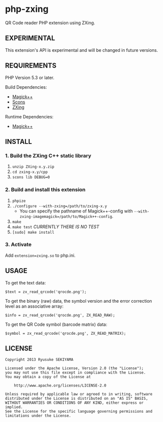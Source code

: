 php-zxing
=========

QR Code reader PHP extension using ZXing.


EXPERIMENTAL
------------

This extension's API is experimental and will be changed in future versions.


REQUIREMENTS
------------

PHP Version 5.3 or later.

Build Dependencies:

* [Magick++](http://imagemagick.org/Magick++/)
* [Scons](http://www.scons.org/)
* [ZXing](http://code.google.com/p/zxing/)

Runtime Dependencies:

* [Magick++](http://imagemagick.org/Magick++/)


INSTALL
-------

### 1. Build the ZXing C++ static library

1. `unzip ZXing-x.y.zip`
2. `cd zxing-x.y/cpp`
3. `scons lib DEBUG=0`

### 2. Build and install this extension

1. `phpize`
2. `./configure --with-zxing=/path/to/zxing-x.y`
    * You can specify the pathname of Magick++-config with `--with-zxing-imagemagick=/path/to/Magick++-config`.
3. `make`
4. `make test` *CURRENTLY THERE IS NO TEST*
5. `[sudo] make install`

### 3. Activate

Add `extension=zxing.so` to php.ini.


USAGE
-----

To get the text data:

	$text = zx_read_qrcode('qrocde.png');

To get the binary (raw) data, the symbol version and the error correction level as an associative array:

	$info = zx_read_qrcode('qrocde.png', ZX_READ_RAW);

To get the QR Code symbol (barcode matrix) data:

	$symbol = zx_read_qrcode('qrocde.png', ZX_READ_MATRIX);


LICENSE
-------

```
Copyright 2013 Ryusuke SEKIYAMA

Licensed under the Apache License, Version 2.0 (the "License");
you may not use this file except in compliance with the License.
You may obtain a copy of the License at

    http://www.apache.org/licenses/LICENSE-2.0

Unless required by applicable law or agreed to in writing, software
distributed under the License is distributed on an "AS IS" BASIS,
WITHOUT WARRANTIES OR CONDITIONS OF ANY KIND, either express or implied.
See the License for the specific language governing permissions and
limitations under the License.
```
